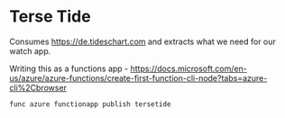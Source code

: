 # Terse Tide
Consumes https://de.tideschart.com and extracts what we need for our watch
app.

Writing this as a functions app - https://docs.microsoft.com/en-us/azure/azure-functions/create-first-function-cli-node?tabs=azure-cli%2Cbrowser

	func azure functionapp publish tersetide

